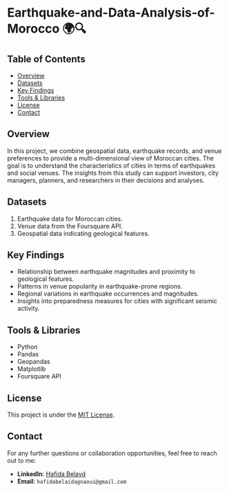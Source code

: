 # Earthquake-and-Data-Analysis-of-Morocco 🌍🔍

## Table of Contents
- [Overview](#overview)
- [Datasets](#datasets)
- [Key Findings](#key-findings)
- [Tools & Libraries](#tools--libraries)
- [License](#license)
- [Contact](#contact)

## Overview
In this project, we combine geospatial data, earthquake records, and venue preferences to provide a multi-dimensional view of Moroccan cities. The goal is to understand the characteristics of cities in terms of earthquakes and social venues. The insights from this study can support investors, city managers, planners, and researchers in their decisions and analyses.

## Datasets
1. Earthquake data for Moroccan cities.
2. Venue data from the Foursquare API.
3. Geospatial data indicating geological features.

## Key Findings
- Relationship between earthquake magnitudes and proximity to geological features.
- Patterns in venue popularity in earthquake-prone regions.
- Regional variations in earthquake occurrences and magnitudes.
- Insights into preparedness measures for cities with significant seismic activity.


## Tools & Libraries
- Python
- Pandas
- Geopandas
- Matplotlib
- Foursquare API

## License
This project is under the [MIT License](https://github.com/hafidaso/Earthquake-and-Data-Analysis-of-Morocco/blob/main/LICENSE).

## Contact
For any further questions or collaboration opportunities, feel free to reach out to me:
- **LinkedIn**: [Hafida Belayd](https://www.linkedin.com/in/hafida-belayd/)
- **Email**: `hafidabelaidagnaoui@gmail.com`
